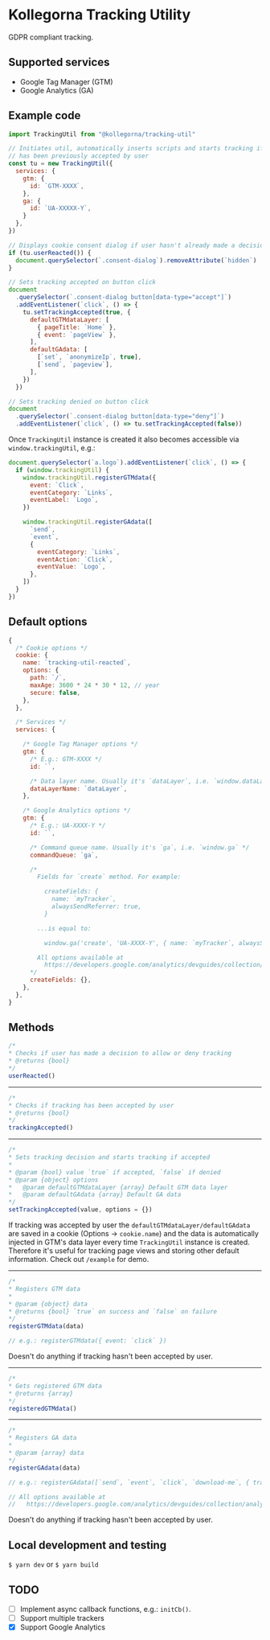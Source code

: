 # Kollegorna Tracking Utility

GDPR compliant tracking.

## Supported services

- Google Tag Manager (GTM)
- Google Analytics (GA)

## Example code

```js
import TrackingUtil from "@kollegorna/tracking-util"

// Initiates util, automatically inserts scripts and starts tracking if tracking
// has been previously accepted by user
const tu = new TrackingUtil({
  services: {
    gtm: {
      id: `GTM-XXXX`,
    },
    ga: {
      id: `UA-XXXXX-Y`,
    }
  },
})

// Displays cookie consent dialog if user hasn't already made a decision
if (tu.userReacted()) {
  document.querySelector(`.consent-dialog`).removeAttribute(`hidden`)
}

// Sets tracking accepted on button click
document
  .querySelector(`.consent-dialog button[data-type="accept"]`)
  .addEventListener(`click`, () => {
    tu.setTrackingAccepted(true, {
      defaultGTMdataLayer: [
        { pageTitle: `Home` },
        { event: `pageView` },
      ],
      defaultGAdata: [
        [`set`, `anonymizeIp`, true],
        [`send`, `pageview`],
      ],
    })
  })

// Sets tracking denied on button click
document
  .querySelector(`.consent-dialog button[data-type="deny"]`)
  .addEventListener(`click`, () => tu.setTrackingAccepted(false))
```

Once `TrackingUtil` instance is created it also becomes accessible via
`window.trackingUtil`, e.g.:

```js
document.querySelector(`a.logo`).addEventListener(`click`, () => {
  if (window.trackingUtil) {
    window.trackingUtil.registerGTMdata({
      event: `Click`,
      eventCategory: `Links`,
      eventLabel: `Logo`,
    })

    window.trackingUtil.registerGAdata([
      `send`,
      `event`,
      {
        eventCategory: `Links`,
        eventAction: `Click`,
        eventValue: `Logo`,
      },
    ])
  }
})
```

## Default options

```js
{
  /* Cookie options */
  cookie: {
    name: `tracking-util-reacted`,
    options: {
      path: `/`,
      maxAge: 3600 * 24 * 30 * 12, // year
      secure: false,
    },
  },

  /* Services */
  services: {

    /* Google Tag Manager options */
    gtm: {
      /* E.g.: GTM-XXXX */
      id: ``,

      /* Data layer name. Usually it's `dataLayer`, i.e. `window.dataLayer` */
      dataLayerName: `dataLayer`,
    },

    /* Google Analytics options */
    gtm: {
      /* E.g.: UA-XXXX-Y */
      id: ``,

      /* Command queue name. Usually it's `ga`, i.e. `window.ga` */
      commandQueue: `ga`,

      /*
        Fields for `create` method. For example:

          createFields: {
            name: `myTracker`,
            alwaysSendReferrer: true,
          }

        ...is equal to:

          window.ga('create', 'UA-XXXX-Y', { name: `myTracker`, alwaysSendReferrer: true })

        All options available at
          https://developers.google.com/analytics/devguides/collection/analyticsjs/field-reference#create
      */
      createFields: {},
    },
  },
}
```

## Methods

```js
/*
* Checks if user has made a decision to allow or deny tracking
* @returns {bool}
*/
userReacted()
```
---
```js
/*
* Checks if tracking has been accepted by user
* @returns {bool}
*/
trackingAccepted()
```
---
```js
/*
* Sets tracking decision and starts tracking if accepted
*
* @param {bool} value `true` if accepted, `false` if denied
* @param {object} options 
*   @param defaultGTMdataLayer {array} Default GTM data layer
*   @param defaultGAdata {array} Default GA data
*/
setTrackingAccepted(value, options = {})
```
If tracking was accepted by user the `defaultGTMdataLayer/defaultGAdata` are 
saved in a cookie (Options → `cookie.name`) and the data is automatically 
injected in GTM's data layer every time `TrackingUtil` instance is created. 
Therefore it's useful for tracking page views and storing other default 
information. Check out `/example` for demo.

---
```js
/*
* Registers GTM data
*
* @param {object} data
* @returns {bool} `true` on success and `false` on failure
*/
registerGTMdata(data)

// e.g.: registerGTMdata({ event: `click` })
```
Doesn't do anything if tracking hasn't been accepted by user.

---
```js
/*
* Gets registered GTM data
* @returns {array}
*/
registeredGTMdata()
```
---
```js
/*
* Registers GA data
*
* @param {array} data
*/
registerGAdata(data)

// e.g.: registerGAdata([`send`, `event`, `click`, `download-me`, { transport: `beacon` }])

// All options available at
//   https://developers.google.com/analytics/devguides/collection/analyticsjs/field-reference#general
```
Doesn't do anything if tracking hasn't been accepted by user.

## Local development and testing

`$ yarn dev` or `$ yarn build`

## TODO

- [ ] Implement async callback functions, e.g.: `initCb()`.
- [ ] Support multiple trackers
- [x] Support Google Analytics
